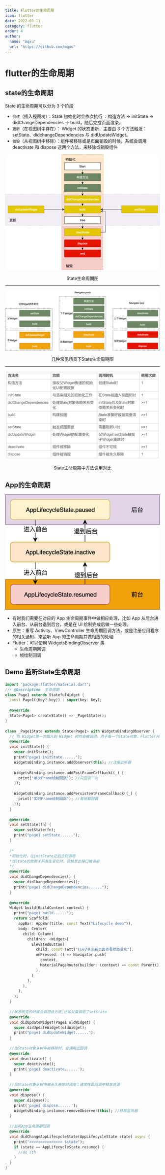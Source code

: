 ```yaml
---
title: Flutter的生命周期
icon: flutter
date: 2022-09-11
category: flutter
order: 4
author: 
  name: "mqxu"
  url: "https://github.com/mqxu"
---
```

# flutter的生命周期

## state的生命周期
State 的生命周期可以分为 3 个阶段
- `创建`（插入视图树）：State 初始化时会依次执行 ：构造方法 -> initState -> didChangeDependencies -> build，随后完成页面渲染。
- `更新`（在视图树中存在）： Widget 的状态更新，主要由 3 个方法触发：setState、didchangeDependencies 与 didUpdateWidget。
- `销毁`（从视图树中移除）：组件被移除或是页面销毁的时候，系统会调用 deactivate 和 dispose 这两个方法，来移除或销毁组件

![Img](./FILES/flutterde-sheng-ming-zhou-qi.md/img-20220911144546.png)

<center>State生命周期图</center>

---

![Img](./FILES/flutterde-sheng-ming-zhou-qi.md/img-20220911144830.png)
<center>几种常见场景下State生命周期图</center>

---

![Img](./FILES/flutterde-sheng-ming-zhou-qi.md/img-20220911145244.png)
<center>State生命周期中方法调用对比</center>


## App的生命周期

![Img](./FILES/flutterde-sheng-ming-zhou-qi.md/img-20220911145438.png)

- 有时我们需要在对应的 App 生命周期事件中做相应处理，比如 App 从后台进入前台、从前台退到后台，或是在 UI 绘制完成后做一些处理。
- 原生：重写 Activity、ViewController 生命周期回调方法，或是注册应用程序的相关通知，来监听 App 的生命周期并做相应的处理
- Flutter：可以使用 WidgetsBindingObserver 类
    - 生命周期回调
    - 帧绘制回调


## Demo 监听State生命周期
```dart
import 'package:flutter/material.dart';
/// @Description  生命周期
class Page1 extends StatefulWidget {
  const Page1({Key? key}) : super(key: key);

  @override
  State<Page1> createState() => _Page1State();
}

class _Page1State extends State<Page1> with WidgetsBindingObserver {
  // 当 Widget第一次插入到 Widget 树时会被调用。对于每一个State对象，Flutter只会调用一次该回调
  @override
  void initState() {
    super.initState();
    print("page1 initState......");
    WidgetsBinding.instance.addObserver(this); //注册监听器

    WidgetsBinding.instance.addPostFrameCallback((_) {
      print("单次Frame绘制回调"); //只回调一次
    });

    WidgetsBinding.instance.addPersistentFrameCallback((_) {
      print("实时Frame绘制回调"); //每帧都回调
    });
  }

  @override
  void setState(fn) {
    super.setState(fn);
    print("page1 setState......");
  }

  /*
  *初始化时，在initState之后立刻调用
  *当State的依赖关系发生变化时，会触发此接口被调用
  */
  @override
  void didChangeDependencies() {
    super.didChangeDependencies();
    print("page1 didChangeDependencies......");
  }

  @override
  Widget build(BuildContext context) {
    print("page1 build......");
    return Scaffold(
      appBar: AppBar(title: const Text("Lifecycle demo")),
      body: Center(
        child: Column(
          children: <Widget>[
            ElevatedButton(
              child: const Text("打开/关闭新页面查看状态变化"),
              onPressed: () => Navigator.push(
                context,
                MaterialPageRoute(builder: (context) => const Parent()),
              ),
            )
          ],
        ),
      ),
    );
  }

  //状态改变的时候会调用该方法,比如父类调用了setState
  @override
  void didUpdateWidget(Page1 oldWidget) {
    super.didUpdateWidget(oldWidget);
    print("page1 didUpdateWidget......");
  }

  //当State对象从树中被移除时，会调用此回调
  @override
  void deactivate() {
    super.deactivate();
    print('page1 deactivate......');
  }

  //当State对象从树中被永久移除时调用；通常在此回调中释放资源
  @override
  void dispose() {
    super.dispose();
    print('page1 dispose......');
    WidgetsBinding.instance.removeObserver(this); //移除监听器
  }

  //监听App生命周期回调
  @override
  void didChangeAppLifecycleState(AppLifecycleState state) async {
    print(">>>>>>>>>>>>>>> $state");
    if (state == AppLifecycleState.resumed) {
      //do sth
    }
  }
}

```




